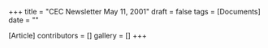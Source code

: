 +++
title = "CEC Newsletter May 11, 2001"
draft = false
tags = [Documents]
date = ""

[Article]
contributors = []
gallery = []
+++